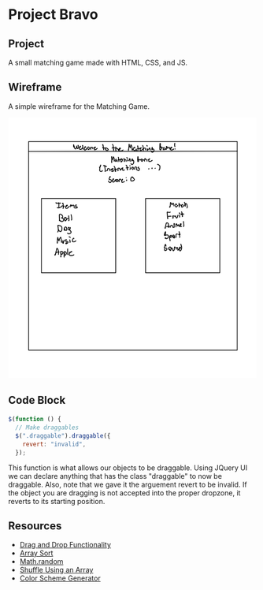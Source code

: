 # Project Bravo

## Project

A small matching game made with HTML, CSS, and JS.

## Wireframe

A simple wireframe for the Matching Game.

![Image](images/bravoWireframe.png)

## Code Block
```js
$(function () {
  // Make draggables
  $(".draggable").draggable({
    revert: "invalid",
  });

```
This function is what allows our objects to be draggable. Using JQuery UI we can declare anything that has the class "draggable" to now be draggable. Also, note that we gave it the arguement revert to be invalid. If the object you are dragging is not accepted into the proper dropzone, it reverts to its starting position.

## Resources

- [Drag and Drop Functionality](https://coderscratchpad.com/drag-and-drop-functionality-with-jquery-ui/)
- [Array Sort](https://developer.mozilla.org/en-US/docs/Web/JavaScript/Reference/Global_Objects/Array/sort)
- [Math.random](https://developer.mozilla.org/en-US/docs/Web/JavaScript/Reference/Global_Objects/Math/random)
- [Shuffle Using an Array](https://www.geeksforgeeks.org/javascript/how-to-shuffle-an-array-using-javascript/)
- [Color Scheme Generator](https://colorffy.com/dark-theme-generator?colors=ed1ca7-121212)

